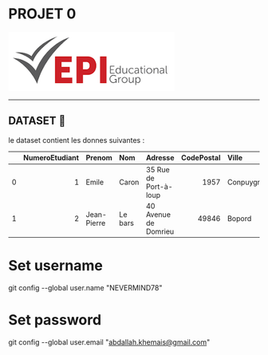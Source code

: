 # PROJET 0
![img](\img/logo.png)

----------------------------

## DATASET :file_folder:
le dataset contient 
les donnes suivantes : 

|    |   NumeroEtudiant | Prenom      | Nom     | Adresse               |   CodePostal | Ville       |   TelephoneFixe |   TelephonePortable |
|---:|-----------------:|:------------|:--------|:----------------------|-------------:|:------------|----------------:|--------------------:|
|  0 |                1 | Emile       | Caron   | 35 Rue de Port-à-loup |         1957 | Conpuygnuse |       457943774 |           783088145 |
|  1 |                2 | Jean-Pierre | Le bars | 40 Avenue de Domrieu  |        49846 | Bopord      |       301048989 |           768998409 |

# Set username
git config --global user.name "NEVERMIND78"
# Set password
git config --global user.email "abdallah.khemais@gmail.com"

